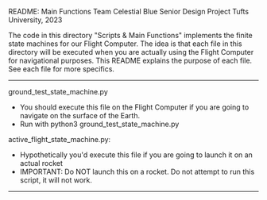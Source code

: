 README: Main Functions
Team Celestial Blue
Senior Design Project
Tufts University, 2023

The code in this directory "Scripts & Main Functions" implements the finite state machines for our Flight Computer. The idea is that each file in this directory will be executed when you are actually using the Flight Computer for navigational purposes. This README explains the purpose of each file. See each file for more specifics. 

---------------------------------------------------------------------------------------------------

ground_test_state_machine.py
- You should execute this file on the Flight Computer if you are going to navigate on the surface of the Earth.
- Run with python3 ground_test_state_machine.py

active_flight_state_machine.py:
- Hypothetically you'd execute this file if you are going to launch it on an actual rocket
- IMPORTANT: Do NOT launch this on a rocket. Do not attempt to run this script, it will not work.

---------------------------------------------------------------------------------------------------
